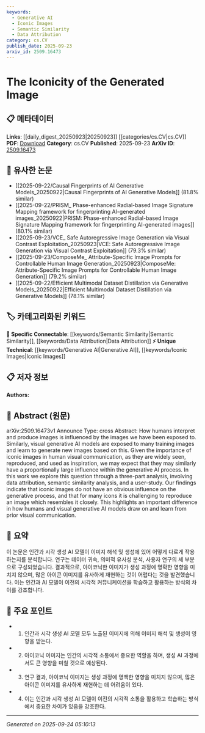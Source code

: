 ```yaml
---
keywords:
  - Generative AI
  - Iconic Images
  - Semantic Similarity
  - Data Attribution
category: cs.CV
publish_date: 2025-09-23
arxiv_id: 2509.16473
---
```


<!-- KEYWORD_LINKING_METADATA:
{
  "processed_timestamp": "2025-09-24T05:10:13.398416",
  "vocabulary_version": "1.0",
  "selected_keywords": [
    "Generative AI",
    "Iconic Images",
    "Semantic Similarity",
    "Data Attribution"
  ],
  "rejected_keywords": [],
  "similarity_scores": {
    "Generative AI": 0.85,
    "Iconic Images": 0.8,
    "Semantic Similarity": 0.78,
    "Data Attribution": 0.77
  },
  "extraction_method": "AI_prompt_based",
  "budget_applied": true,
  "candidates_json": {
    "candidates": [
      {
        "surface": "visual generative AI models",
        "canonical": "Generative AI",
        "aliases": [
          "generative models",
          "AI image generation"
        ],
        "category": "unique_technical",
        "rationale": "This term is central to the paper's exploration of how AI models generate images, offering a unique perspective on AI's creative processes.",
        "novelty_score": 0.65,
        "connectivity_score": 0.78,
        "specificity_score": 0.8,
        "link_intent_score": 0.85
      },
      {
        "surface": "iconic images",
        "canonical": "Iconic Images",
        "aliases": [
          "famous images",
          "well-known images"
        ],
        "category": "unique_technical",
        "rationale": "The paper focuses on the role of iconic images in both human and AI visual communication, making it a key concept.",
        "novelty_score": 0.7,
        "connectivity_score": 0.75,
        "specificity_score": 0.77,
        "link_intent_score": 0.8
      },
      {
        "surface": "semantic similarity analysis",
        "canonical": "Semantic Similarity",
        "aliases": [
          "semantic analysis",
          "similarity analysis"
        ],
        "category": "specific_connectable",
        "rationale": "Semantic similarity is a crucial aspect of understanding how images are interpreted and generated by AI.",
        "novelty_score": 0.6,
        "connectivity_score": 0.85,
        "specificity_score": 0.72,
        "link_intent_score": 0.78
      },
      {
        "surface": "data attribution",
        "canonical": "Data Attribution",
        "aliases": [
          "source attribution",
          "data origin"
        ],
        "category": "specific_connectable",
        "rationale": "Understanding data attribution is important for tracing the influence of training data on AI outputs.",
        "novelty_score": 0.58,
        "connectivity_score": 0.8,
        "specificity_score": 0.7,
        "link_intent_score": 0.77
      }
    ],
    "ban_list_suggestions": [
      "generative process",
      "user-study",
      "visual communication"
    ]
  },
  "decisions": [
    {
      "candidate_surface": "visual generative AI models",
      "resolved_canonical": "Generative AI",
      "decision": "linked",
      "scores": {
        "novelty": 0.65,
        "connectivity": 0.78,
        "specificity": 0.8,
        "link_intent": 0.85
      }
    },
    {
      "candidate_surface": "iconic images",
      "resolved_canonical": "Iconic Images",
      "decision": "linked",
      "scores": {
        "novelty": 0.7,
        "connectivity": 0.75,
        "specificity": 0.77,
        "link_intent": 0.8
      }
    },
    {
      "candidate_surface": "semantic similarity analysis",
      "resolved_canonical": "Semantic Similarity",
      "decision": "linked",
      "scores": {
        "novelty": 0.6,
        "connectivity": 0.85,
        "specificity": 0.72,
        "link_intent": 0.78
      }
    },
    {
      "candidate_surface": "data attribution",
      "resolved_canonical": "Data Attribution",
      "decision": "linked",
      "scores": {
        "novelty": 0.58,
        "connectivity": 0.8,
        "specificity": 0.7,
        "link_intent": 0.77
      }
    }
  ]
}
-->

# The Iconicity of the Generated Image

## 📋 메타데이터

**Links**: [[daily_digest_20250923|20250923]] [[categories/cs.CV|cs.CV]]
**PDF**: [Download](https://arxiv.org/pdf/2509.16473.pdf)
**Category**: cs.CV
**Published**: 2025-09-23
**ArXiv ID**: [2509.16473](https://arxiv.org/abs/2509.16473)

## 🔗 유사한 논문
- [[2025-09-22/Causal Fingerprints of AI Generative Models_20250922|Causal Fingerprints of AI Generative Models]] (81.8% similar)
- [[2025-09-22/PRISM_ Phase-enhanced Radial-based Image Signature Mapping framework for fingerprinting AI-generated images_20250922|PRISM: Phase-enhanced Radial-based Image Signature Mapping framework for fingerprinting AI-generated images]] (80.1% similar)
- [[2025-09-23/VCE_ Safe Autoregressive Image Generation via Visual Contrast Exploitation_20250923|VCE: Safe Autoregressive Image Generation via Visual Contrast Exploitation]] (79.3% similar)
- [[2025-09-23/ComposeMe_ Attribute-Specific Image Prompts for Controllable Human Image Generation_20250923|ComposeMe: Attribute-Specific Image Prompts for Controllable Human Image Generation]] (79.2% similar)
- [[2025-09-22/Efficient Multimodal Dataset Distillation via Generative Models_20250922|Efficient Multimodal Dataset Distillation via Generative Models]] (78.1% similar)

## 🏷️ 카테고리화된 키워드
**🔗 Specific Connectable**: [[keywords/Semantic Similarity|Semantic Similarity]], [[keywords/Data Attribution|Data Attribution]]
**⚡ Unique Technical**: [[keywords/Generative AI|Generative AI]], [[keywords/Iconic Images|Iconic Images]]

## 📋 저자 정보

**Authors:** 

## 📄 Abstract (원문)

arXiv:2509.16473v1 Announce Type: cross 
Abstract: How humans interpret and produce images is influenced by the images we have been exposed to. Similarly, visual generative AI models are exposed to many training images and learn to generate new images based on this. Given the importance of iconic images in human visual communication, as they are widely seen, reproduced, and used as inspiration, we may expect that they may similarly have a proportionally large influence within the generative AI process. In this work we explore this question through a three-part analysis, involving data attribution, semantic similarity analysis, and a user-study. Our findings indicate that iconic images do not have an obvious influence on the generative process, and that for many icons it is challenging to reproduce an image which resembles it closely. This highlights an important difference in how humans and visual generative AI models draw on and learn from prior visual communication.

## 📝 요약

이 논문은 인간과 시각 생성 AI 모델이 이미지 해석 및 생성에 있어 어떻게 다르게 작용하는지를 분석합니다. 연구는 데이터 귀속, 의미적 유사성 분석, 사용자 연구의 세 부분으로 구성되었습니다. 결과적으로, 아이코닉한 이미지가 생성 과정에 명확한 영향을 미치지 않으며, 많은 아이콘 이미지를 유사하게 재현하는 것이 어렵다는 것을 발견했습니다. 이는 인간과 AI 모델이 이전의 시각적 커뮤니케이션을 학습하고 활용하는 방식의 차이를 강조합니다.

## 🎯 주요 포인트

- 1. 인간과 시각 생성 AI 모델 모두 노출된 이미지에 의해 이미지 해석 및 생성이 영향을 받는다.
- 2. 아이코닉 이미지는 인간의 시각적 소통에서 중요한 역할을 하며, 생성 AI 과정에서도 큰 영향을 미칠 것으로 예상된다.
- 3. 연구 결과, 아이코닉 이미지는 생성 과정에 명백한 영향을 미치지 않으며, 많은 아이콘 이미지를 유사하게 재현하는 데 어려움이 있다.
- 4. 이는 인간과 시각 생성 AI 모델이 이전의 시각적 소통을 활용하고 학습하는 방식에서 중요한 차이가 있음을 강조한다.


---

*Generated on 2025-09-24 05:10:13*